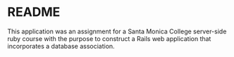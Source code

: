 # README

This application was an assignment for a Santa Monica College server-side ruby course with the purpose to construct a Rails web application that incorporates a database association.
